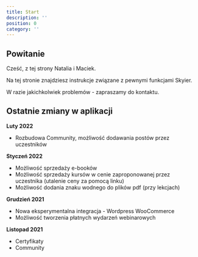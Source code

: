 ```yaml
---
title: Start
description: ''
position: 0
category: ''
---
```


## Powitanie

Cześć, z tej strony Natalia i Maciek.

Na tej stronie znajdziesz instrukcje związane z pewnymi funkcjami Skyier.

W razie jakichkolwiek problemów - zapraszamy do kontaktu.

## Ostatnie zmiany w aplikacji

**Luty 2022**
- Rozbudowa Community, możliwość dodawania postów przez uczestników

**Styczeń 2022**
- Możliwość sprzedaży e-booków
- Możliwość sprzedaży kursów w cenie zaproponowanej przez uczestnika (utalenie ceny za pomocą linku)
- Możliwość dodania znaku wodnego do plików pdf (przy lekcjach)

**Grudzień 2021**
- Nowa eksperymentalna integracja - Wordpress WooCommerce
- Możliwość tworzenia płatnych wydarzeń webinarowych

**Listopad 2021**
- Certyfikaty
- Community